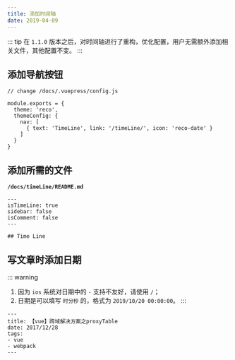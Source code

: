 ```yaml
---
title: 添加时间轴
date: 2019-04-09
---
```


::: tip
在 `1.1.0` 版本之后，对时间轴进行了重构，优化配置，用户无需额外添加相关文件，其他配置不变。
:::

## 添加导航按钮
    
```javscript
// change /docs/.vuepress/config.js

module.exports = {
  theme: 'reco',
  themeConfig: {
    nav: [
      { text: 'TimeLine', link: '/timeLine/', icon: 'reco-date' }
    ]
  }    
}  
```

## 添加所需的文件 <Badge type="warning" text="1.1.0+ 无需要配置此项" />

**`/docs/timeLine/README.md`**

```
---
isTimeLine: true
sidebar: false
isComment: false
---

## Time Line
``` 

## 写文章时添加日期

::: warning
1. 因为 `ios` 系统对日期中的 `-` 支持不友好，请使用 `/`；
2. 日期是可以填写 `时分秒` 的，格式为 `2019/10/20 00:00:00`。
:::
   
```
---
title: 【vue】跨域解决方案之proxyTable  
date: 2017/12/28
tags:
- vue
- webpack
---
```   